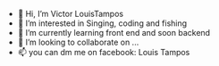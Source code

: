 - 👋 Hi, I’m Victor LouisTampos
- 👀 I’m interested in Singing, coding and fishing
- 🌱 I’m currently learning front end and soon backend
- 💞️ I’m looking to collaborate on ...
- 📫 you can dm me on facebook: Louis Tampos


<!---
LouisTampos/LouisTampos is a ✨ special ✨ repository because its `README.md` (this file) appears on your GitHub profile.
You can click the Preview link to take a look at your changes.
--->

